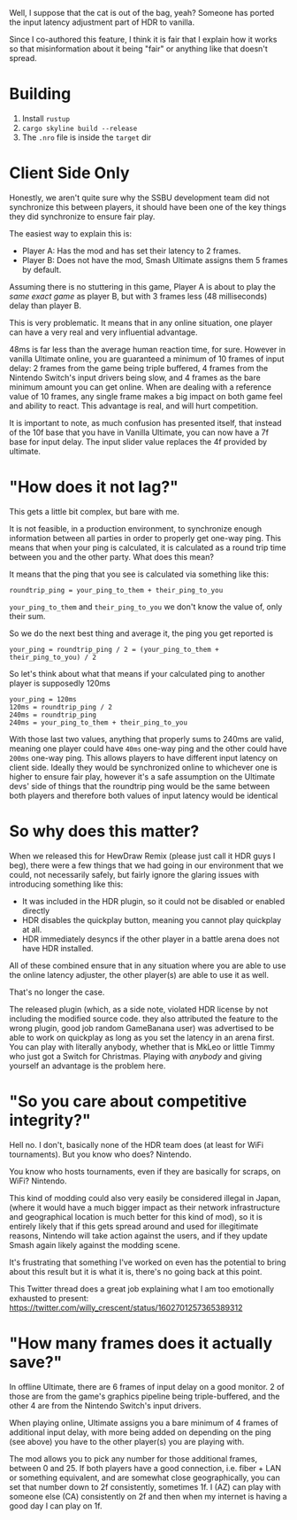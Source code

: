 Well, I suppose that the cat is out of the bag, yeah? Someone has ported the input latency adjustment part of HDR to vanilla.

Since I co-authored this feature, I think it is fair that I explain how it works so that misinformation about it being "fair" or anything like that doesn't spread.

# Building

1. Install `rustup`
2. `cargo skyline build --release`
3. The `.nro` file is inside the `target` dir

# Client Side Only
Honestly, we aren't quite sure why the SSBU development team did not synchronize this between players, it should have been one of the key things they did synchronize to ensure fair play.

The easiest way to explain this is:
- Player A: Has the mod and has set their latency to 2 frames.
- Player B: Does not have the mod, Smash Ultimate assigns them 5 frames by default.

Assuming there is no stuttering in this game, Player A is about to play the *same exact game* as player B, but with 3 frames less (48 milliseconds) delay than player B.

This is very problematic. It means that in any online situation, one player can have a very real and very influential advantage.

48ms is far less than the average human reaction time, for sure. However in vanilla Ultimate online, you are guaranteed a minimum of 10 frames of input delay: 2 frames from the game being triple buffered, 4 frames from the Nintendo Switch's input drivers being slow, and 4 frames as the bare minimum amount you can get online. When are dealing with a reference value of 10 frames, any single frame makes a big impact on both game feel and ability to react. This advantage is real, and will hurt competition.

It is important to note, as much confusion has presented itself, that instead of the 10f base that you have in Vanilla Ultimate, you can now have a 7f base for input delay. The input slider value replaces the 4f provided by ultimate.

# "How does it not lag?"
This gets a little bit complex, but bare with me.

It is not feasible, in a production environment, to synchronize enough information between all parties in order to properly get one-way ping. This means that when your ping is calculated, it is calculated as a round trip time between you and the other party. What does this mean?

It means that the ping that you see is calculated via something like this:
```
roundtrip_ping = your_ping_to_them + their_ping_to_you
```
`your_ping_to_them` and `their_ping_to_you` we don't know the value of, only their sum.

So we do the next best thing and average it, the ping you get reported is
```
your_ping = roundtrip_ping / 2 = (your_ping_to_them + their_ping_to_you) / 2
```
So let's think about what that means if your calculated ping to another player is supposedly 120ms
```
your_ping = 120ms
120ms = roundtrip_ping / 2
240ms = roundtrip_ping
240ms = your_ping_to_them + their_ping_to_you
```

With those last two values, anything that properly sums to 240ms are valid, meaning one player could have `40ms` one-way ping and the other could have `200ms` one-way ping. This allows players to have different input latency on client side. Ideally they would be synchronized online to whichever one is higher to ensure fair play, however it's a safe assumption on the Ultimate devs' side of things that the roundtrip ping would be the same between both players and therefore both values of input latency would be identical

# So why does this matter?
When we released this for HewDraw Remix (please just call it HDR guys I beg), there were a few things that we had going in our environment that we could, not necessarily safely, but fairly ignore the glaring issues with introducing something like this:
- It was included in the HDR plugin, so it could not be disabled or enabled directly
- HDR disables the quickplay button, meaning you cannot play quickplay at all.
- HDR immediately desyncs if the other player in a battle arena does not have HDR installed.

All of these combined ensure that in any situation where you are able to use the online latency adjuster, the other player(s) are able to use it as well.

That's no longer the case.

The released plugin (which, as a side note, violated HDR license by not including the modified source code. they also attributed the feature to the wrong plugin, good job random GameBanana user) was advertised to be able to work on quickplay as long as you set the latency in an arena first. You can play with literally anybody, whether that is MkLeo or little Timmy who just got a Switch for Christmas. Playing with *anybody* and giving yourself an advantage is the problem here.

# "So you care about competitive integrity?"
Hell no. I don't, basically none of the HDR team does (at least for WiFi tournaments). But you know who does? Nintendo.

You know who hosts tournaments, even if they are basically for scraps, on WiFi? Nintendo.

This kind of modding could also very easily be considered illegal in Japan, (where it would have a much bigger impact as their network infrastructure and geographical location is much better for this kind of mod), so it is entirely likely that if this gets spread around and used for illegitimate reasons, Nintendo will take action against the users, and if they update Smash again likely against the modding scene.

It's frustrating that something I've worked on even has the potential to bring about this result but it is what it is, there's no going back at this point.

This Twitter thread does a great job explaining what I am too emotionally exhausted to present: https://twitter.com/willy_crescent/status/1602701257365389312

# "How many frames does it actually save?"
In offline Ultimate, there are 6 frames of input delay on a good monitor. 2 of those are from the game's graphics pipeline being triple-buffered, and the other 4 are from the Nintendo Switch's input drivers.

When playing online, Ultimate assigns you a bare minimum of 4 frames of additional input delay, with more being added on depending on the ping (see above) you have to the other player(s) you are playing with.

The mod allows you to pick any number for those additional frames, between 0 and 25. If both players have a good connection, i.e. fiber + LAN or something equivalent, and are somewhat close geographically, you can set that number down to 2f consistently, sometimes 1f. I (AZ) can play with someone else (CA) consistently on 2f and then when my internet is having a good day I can play on 1f.
